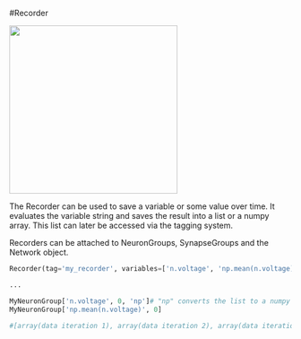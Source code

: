 #Recorder

<img width="300" src="https://raw.githubusercontent.com/trieschlab/PymoNNto/Images/Recorder.png"><br>

The Recorder can be used to save a variable or some value over time.
It evaluates the variable string and saves the result into a list or a numpy array.
This list can later be accessed via the tagging system.

Recorders can be attached to NeuronGroups, SynapseGroups and the Network object.

```python
Recorder(tag='my_recorder', variables=['n.voltage', 'np.mean(n.voltage)'])

...

MyNeuronGroup['n.voltage', 0, 'np']# "np" converts the list to a numpy array
MyNeuronGroup['np.mean(n.voltage)', 0]

#[array(data iteration 1), array(data iteration 2), array(data iteration 3), ...]
```

